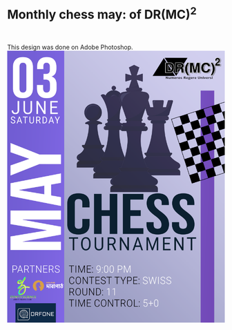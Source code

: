 # Monthly chess may: of DR(MC)<sup>2</sup>
<br>

This design was done on Adobe Photoshop.
<img src="final.jpg">